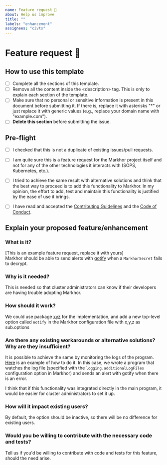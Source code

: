 ```yaml
---
name: Feature request 🐙
about: Help us improve
title: ""
labels: "enhancement"
assignees: "civts"
---
```


# Feature request 🐙

## How to use this template

- [ ] Complete all the sections of this template.
- [ ] Remove all the content inside the \<description\> tag. This is only to explain each section of the template.
- [ ] Make sure that no personal or sensitive information is present in this document before submitting it. If there is, replace it with asterisks "\*" or just replace it with generic values (e.g., replace your domain name with "example.com").
- [ ] **Delete this section** before submitting the issue.

## Pre-flight

<description style="display:none">
Check **all** the boxes before proceeding. To check a box, write it like this: [x]

</description>

- [ ] I checked that this is not a duplicate of existing issues/pull requests.

- [ ] I am quite sure this is a feature request for the Markhor project itself and not for any of the other technologies it interacts with (SOPS, Kubernetes, etc.).

- [ ] I tried to achieve the same result with alternative solutions and think that the best way to proceed is to add this functionality to Markhor. In my opinion, the effort to add, test and maintain this functionality is justified by the ease of use it brings.

- [ ] I have read and accepted the [Contributing Guidelines](https://github.com/markhork8s/markhor/blob/main/CONTRIBUTING.md) and the [Code of Conduct](https://github.com/markhork8s/markhor/blob/main/CODE_OF_CONDUCT.md).

## Explain your proposed feature/enhancement

### What is it?

[This is an example feature request, replace it with yours]  
Markhor should be able to send alerts with [gotify](https://gotify.net/) when a `MarkhorSecret` fails to decrypt.

### Why is it needed?

This is needed so that cluster administrators can know if their developers are having trouble adopting Markhor.

### How should it work?

We could use package [xyz](https://pkg.go.dev/google.golang.org/grpc/examples/helloworld/helloworld) for the implementation, and add a new top-level option called `notify` in the Markhor configuration file with x,y,z as sub.options

### Are there any existing workarounds or alternative solutions? Why are they insufficient?

It is possible to achieve the same by monitoring the logs of the program. [Here](example.com) is an example of how to do it. In this case, we wrote a program that watches the log file (specified with the `logging.additionalLogFiles` configuration option in Markhor) and sends an alert with gotify when there is an error.

I think that if this functionality was integrated directly in the main program, it would be easier for cluster administrators to set it up.

### How will it impact existing users?

By default, the option should be inactive, so there will be no difference for existing users.

### Would you be willing to contribute with the necessary code and tests?

Tell us if you'd be willing to contribute with code and tests for this feature, should the need arise.
